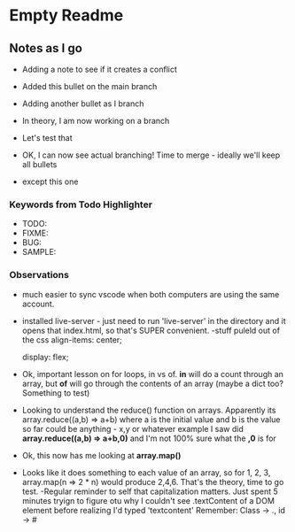 # Empty Readme

## Notes as I go
- Adding a note to see if it creates a conflict
- Added this bullet on the main branch

- Adding another bullet as I branch
- In theory, I am now working on a branch
- Let's test that
- OK, I can now see actual branching!  Time to merge - ideally we'll keep all bullets
- except this one
 
### Keywords from Todo Highlighter

- TODO:
- FIXME:
- BUG:
- SAMPLE:

### Observations

- much easier to sync vscode when both computers are using the same account.
- installed live-server - just need to run 'live-server' in the directory and it opens that index.html, so that's SUPER convenient.
  -stuff puleld out of the css
  align-items: center;

  display: flex;

- Ok, important lesson on for loops, in vs of. **in** will do a count through an array, but **of** will go through the contents of an array (maybe a dict too? Something to test)
- Looking to understand the reduce() function on arrays. Apparently its
  array.reduce((a,b) => a+b)
  where a is the initial value and b is the value so far
  could be anything - x,y or whatever
  example I saw did **array.reduce((a,b) => a+b,0)** and I'm not 100% sure what the **,0** is for
- Ok, this now has me looking at **array.map()**
- Looks like it does something to each value of an array, so for 1, 2, 3, array.map(n => 2 \* n) would produce 2,4,6. That's the theory, time to go test.
  -Regular reminder to self that capitalization matters. Just spent 5 minutes tryign to figure otu why I couldn't see .textContent of a DOM element before realizing I'd typed 'textcontent'
  Remember: Class -> ., id -> #
